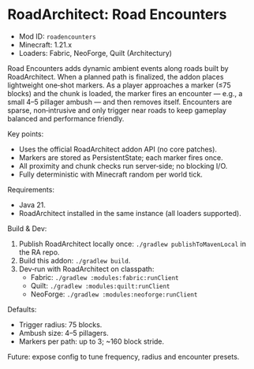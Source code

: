 # RoadArchitect: Road Encounters

- Mod ID: `roadencounters`
- Minecraft: 1.21.x
- Loaders: Fabric, NeoForge, Quilt (Architectury)

Road Encounters adds dynamic ambient events along roads built by RoadArchitect. When a planned path is finalized, the addon places lightweight one‑shot markers. As a player approaches a marker (≤75 blocks) and the chunk is loaded, the marker fires an encounter — e.g., a small 4–5 pillager ambush — and then removes itself. Encounters are sparse, non‑intrusive and only trigger near roads to keep gameplay balanced and performance friendly.

Key points:
- Uses the official RoadArchitect addon API (no core patches).
- Markers are stored as PersistentState; each marker fires once.
- All proximity and chunk checks run server‑side; no blocking I/O.
- Fully deterministic with Minecraft random per world tick.

Requirements:
- Java 21.
- RoadArchitect installed in the same instance (all loaders supported).

Build & Dev:
1) Publish RoadArchitect locally once: `./gradlew publishToMavenLocal` in the RA repo.
2) Build this addon: `./gradlew build`.
3) Dev‑run with RoadArchitect on classpath:
   - Fabric: `./gradlew :modules:fabric:runClient`
   - Quilt: `./gradlew :modules:quilt:runClient`
   - NeoForge: `./gradlew :modules:neoforge:runClient`

Defaults:
- Trigger radius: 75 blocks.
- Ambush size: 4–5 pillagers.
- Markers per path: up to 3; ~160 block stride.

Future: expose config to tune frequency, radius and encounter presets.
